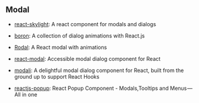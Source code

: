 ## Modal

- [react-skylight](https://github.com/marcio/react-skylight): A react component for modals and dialogs

- [boron](https://github.com/yuanyan/boron): A collection of dialog animations with React.js

- [Rodal](https://github.com/chenjiahan/rodal): A React modal with animations

- [react-modal](https://github.com/reactjs/react-modal): Accessible modal dialog component for React

- [modali](https://github.com/upmostly/modali): A delightful modal dialog component for React, built from the ground up to support React Hooks

- [reactjs-popup](https://github.com/yjose/reactjs-popup): React Popup Component - Modals,Tooltips and Menus —  All in one
